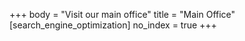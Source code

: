 +++
body = "Visit our main office"
title = "Main Office"
[search_engine_optimization]
no_index = true
+++
